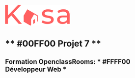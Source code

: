 ![Picture](https://github.com/anom35/projet_7_kasa/blob/master/src/Assets/logo.png)

# ** #00FF00 Projet 7 **
## Formation OpenclassRooms: * #FFFF00 Développeur Web *

